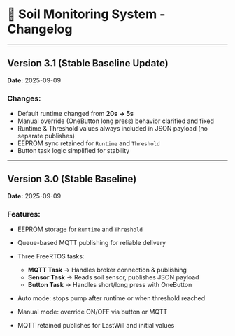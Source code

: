 # 📌 Soil Monitoring System - Changelog

---

## Version 3.1 (Stable Baseline Update)

**Date:** 2025-09-09

### Changes:

* Default runtime changed from **20s → 5s**
* Manual override (OneButton long press) behavior clarified and fixed
* Runtime & Threshold values always included in JSON payload (no separate publishes)
* EEPROM sync retained for `Runtime` and `Threshold`
* Button task logic simplified for stability

---

## Version 3.0 (Stable Baseline)

**Date:** 2025-09-09

### Features:

* EEPROM storage for `Runtime` and `Threshold`
* Queue-based MQTT publishing for reliable delivery
* Three FreeRTOS tasks:

  * **MQTT Task** → Handles broker connection & publishing
  * **Sensor Task** → Reads soil sensor, publishes JSON payload
  * **Button Task** → Handles short/long press with OneButton
* Auto mode: stops pump after runtime or when threshold reached
* Manual mode: override ON/OFF via button or MQTT
* MQTT retained publishes for LastWill and initial values
